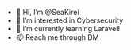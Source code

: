 - 👋 Hi, I’m @SeaKirei
- 👀 I’m interested in Cybersecurity
- 🌱 I’m currently learning Laravel!
- 📫 Reach me through DM

<!---
SeaKirei/SeaKirei is a ✨ special ✨ repository because its `README.md` (this file) appears on your GitHub profile.
You can click the Preview link to take a look at your changes.
--->
